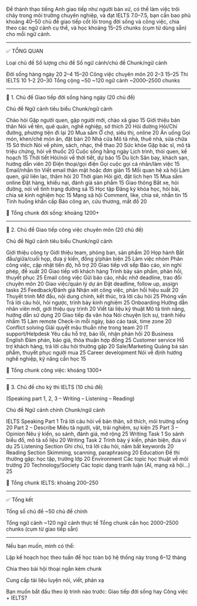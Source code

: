 Để thành thạo tiếng Anh giao tiếp như người bản xứ, có thể làm việc trôi chảy trong môi trường chuyên nghiệp, và đạt IELTS 7.0–7.5, bạn cần bao phủ khoảng 40–50 chủ đề giao tiếp cốt lõi trong đời sống và công việc, chia theo các ngữ cảnh cụ thể, và học khoảng 15–25 chunks (cụm từ dùng sẵn) cho mỗi ngữ cảnh.


---

✅ TỔNG QUAN

Loại chủ đề	Số lượng chủ đề	Số ngữ cảnh/chủ đề	Chunk/ngữ cảnh

Đời sống hàng ngày	20	2–4	15–20
Công việc chuyên môn	20	2–3	15–25
Thi IELTS	10	1–2	20–30
Tổng cộng	~50	~120 ngữ cảnh	~2000–2500 chunks



---

🔹 1. Chủ đề Giao tiếp đời sống hàng ngày (20 chủ đề)

Chủ đề	Ngữ cảnh tiêu biểu	Chunk/ngữ cảnh

Chào hỏi	Gặp người quen, gặp người mới, chào xã giao	15
Giới thiệu bản thân	Nói về tên, quê quán, nghề nghiệp, sở thích	20
Hỏi đường	Hỏi/Chỉ đường, phương tiện đi lại	20
Mua sắm	Ở chợ, siêu thị, online	20
Ăn uống	Gọi món, khen/chê món ăn, đặt bàn	20
Nhà cửa	Mô tả nhà, thuê nhà, sửa chữa	15
Sở thích	Nói về phim, sách, nhạc, thể thao	20
Sức khỏe	Gặp bác sĩ, mô tả triệu chứng, hỏi về thuốc	20
Cuộc sống hằng ngày	Lịch trình, thói quen, kế hoạch	15
Thời tiết	Hỏi/nói về thời tiết, dự báo	15
Du lịch	Sân bay, khách sạn, hướng dẫn viên	20
Điện thoại/gọi điện	Gọi cuộc gọi cá nhân/làm việc	15
Email/nhắn tin	Viết email thân mật hoặc đơn giản	15
Mối quan hệ xã hội	Làm quen, giữ liên lạc, thăm hỏi	20
Thời gian	Hỏi giờ, đặt lịch hẹn	15
Mua sắm online	Đặt hàng, khiếu nại, đánh giá sản phẩm	15
Giao thông	Bắt xe, hỏi đường, nói về tình trạng đường sá	15
Học tập	Đăng ký khóa học, hỏi bài, chia sẻ kinh nghiệm học	15
Mạng xã hội	Comment, like, chia sẻ, nhắn tin	15
Tình huống khẩn cấp	Báo công an, cứu thương, mất đồ	20


📌 Tổng chunk đời sống: khoảng 1200+


---

🔹 2. Chủ đề Giao tiếp công việc chuyên môn (20 chủ đề)

Chủ đề	Ngữ cảnh tiêu biểu	Chunk/ngữ cảnh

Giới thiệu công ty	Giới thiệu team, phòng ban, sản phẩm	20
Họp hành	Bắt đầu/giữa/cuối họp, đưa ý kiến, đồng ý/phản biện	25
Làm việc nhóm	Phân công việc, cập nhật tiến độ, hỗ trợ	20
Giao tiếp với sếp	Báo cáo, xin nghỉ phép, đề xuất	20
Giao tiếp với khách hàng	Trình bày sản phẩm, phản hồi, thuyết phục	25
Email công việc	Gửi báo cáo, nhắc nhở deadline, trao đổi chuyên môn	20
Giao việc/quản lý dự án	Đặt deadline, follow up, assign tasks	25
Feedback/Đánh giá	Nhận xét công việc, phản hồi hiệu suất	20
Thuyết trình	Mở đầu, nội dung chính, kết thúc, trả lời câu hỏi	25
Phỏng vấn	Trả lời câu hỏi, hỏi ngược, trình bày kinh nghiệm	25
Onboarding	Hướng dẫn nhân viên mới, giới thiệu quy trình	20
Viết tài liệu kỹ thuật	Mô tả tính năng, hướng dẫn sử dụng	20
Giao tiếp đa văn hóa	Nói chuyện lịch sự, tránh hiểu nhầm	15
Làm remote	Check-in mỗi ngày, báo cáo task, time zone	20
Conflict solving	Giải quyết mâu thuẫn nhẹ trong team	20
IT support/Helpdesk	Yêu cầu hỗ trợ, báo lỗi, nhận phản hồi	20
Business English	Đàm phán, báo giá, thỏa thuận hợp đồng	25
Customer service	Hỗ trợ khách hàng, trả lời câu hỏi thường gặp	20
Sale/Marketing	Quảng bá sản phẩm, thuyết phục người mua	25
Career development	Nói về định hướng nghề nghiệp, kỹ năng cần học	15


📌 Tổng chunk công việc: khoảng 1300+


---

🔹 3. Chủ đề cho kỳ thi IELTS (10 chủ đề)

(Speaking part 1, 2, 3 – Writing – Listening – Reading)

Chủ đề	Ngữ cảnh chính	Chunk/ngữ cảnh

IELTS Speaking Part 1	Trả lời câu hỏi về bản thân, sở thích, môi trường sống	20
Part 2 – Describe	Miêu tả người, vật, trải nghiệm, sự kiện	25
Part 3 – Opinion	Nêu ý kiến, so sánh, đánh giá, mở rộng	25
Writing Task 1	So sánh biểu đồ, mô tả số liệu	20
Writing Task 2	Trình bày ý kiến, phản biện, đưa ví dụ	25
Listening Section	Ghi chú, trả lời câu hỏi, nắm bắt keywords	20
Reading Section	Skimming, scanning, paraphrasing	20
Education	Đề thi thường gặp: học tập, trường lớp	20
Environment	Các topic học thuật về môi trường	20
Technology/Society	Các topic dạng tranh luận (AI, mạng xã hội…)	25


📌 Tổng chunk IELTS: khoảng 200–250


---

✅ Tổng kết

Tổng số chủ đề	~50 chủ đề chính

Tổng ngữ cảnh	~120 ngữ cảnh thực tế
Tổng chunk cần học	2000–2500 chunks (cụm từ giao tiếp sẵn)



---

Nếu bạn muốn, mình có thể:

Lập kế hoạch học theo tuần để học toàn bộ hệ thống này trong 6–12 tháng

Chia theo bài hội thoại ngắn kèm chunk

Cung cấp tài liệu luyện nói, viết, phản xạ


Bạn muốn bắt đầu theo lộ trình nào trước: Giao tiếp đời sống hay Công việc + IELTS?

